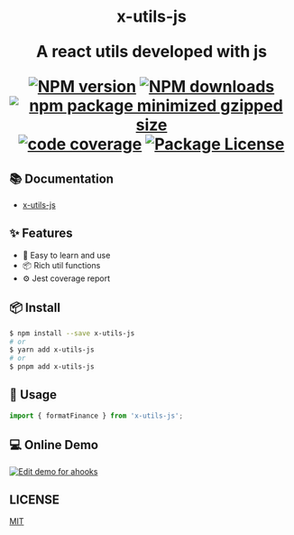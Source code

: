 <h1 align="center">x-utils-js<p/>

<div align="center">

A react utils developed with js

[![NPM version](https://img.shields.io/npm/v/x-utils-js.svg?style=flat)](https://npmjs.org/package/x-utils-js)
[![NPM downloads](https://img.shields.io/npm/dm/x-utils-js.svg?style=flat)](https://npmjs.org/package/x-utils-js)
[![npm package minimized gzipped size](https://img.shields.io/bundlejs/size/x-utils-js.svg?style=flat)](https://npmjs.org/package/x-utils-js)
[![code coverage](https://img.shields.io/coveralls/healthyhcc/x-utils-js.svg?style=flat-square)](https://coveralls.io/healthyhcc/x-utils-js)
[![Package License](https://img.shields.io/npm/l/x-utils-js.svg?style=flat)](https://npmjs.org/package/x-utils-js)

</div>

## 📚 Documentation

- [x-utils-js](https://healthyhcc.github.io/x-utils-js/)

## ✨ Features

- 🌈 Easy to learn and use
- 📦 Rich util functions
- ⚙️ Jest coverage report

## 📦 Install

```bash
$ npm install --save x-utils-js
# or
$ yarn add x-utils-js
# or
$ pnpm add x-utils-js
```

## 🔨 Usage

```ts
import { formatFinance } from 'x-utils-js';
```

## 💻 Online Demo

[![Edit demo for ahooks](https://codesandbox.io/static/img/play-codesandbox.svg)](https://codesandbox.io/p/sandbox/eloquent-agnesi-6wq7hy?file=/App.tsx)

## LICENSE

[MIT](./LICENSE)
